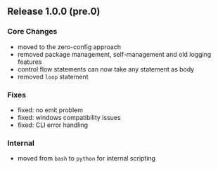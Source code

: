 ## Release 1.0.0 (pre.0)

### Core Changes

- moved to the zero-config approach
- removed package management, self-management and old logging features
- control flow statements can now take any statement as body
- removed `loop` statement

### Fixes

- fixed: no emit problem
- fixed: windows compatibility issues
- fixed: CLI error handling

### Internal

- moved from `bash` to `python` for internal scripting
